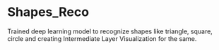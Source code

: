 # Shapes_Reco
Trained deep learning model to recognize shapes like triangle, square, circle and creating Intermediate Layer Visualization for the same.
